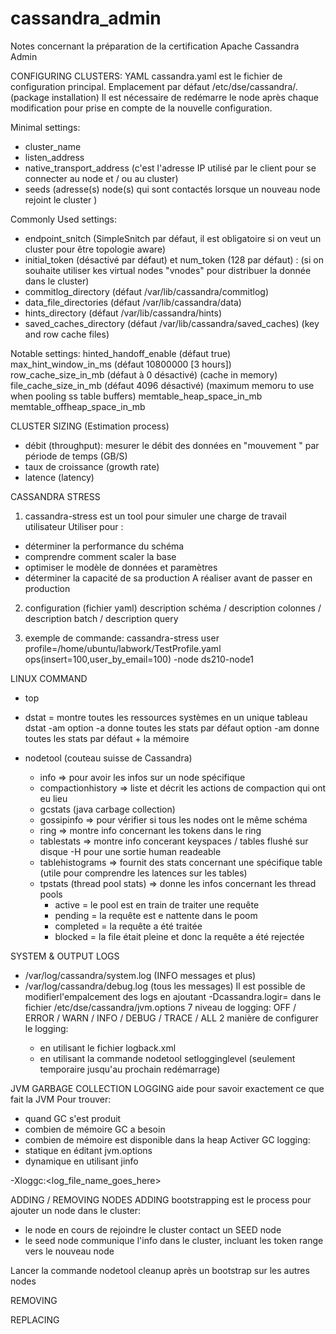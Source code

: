 # cassandra_admin
Notes concernant la préparation de la certification Apache Cassandra Admin

CONFIGURING CLUSTERS: YAML
cassandra.yaml est le fichier de configuration principal. Emplacement par défaut /etc/dse/cassandra/. (package installation)
Il est nécessaire de redémarre le node après chaque modification pour prise en compte de la nouvelle configuration.

Minimal settings:
- cluster_name
- listen_address
- native_transport_address (c'est l'adresse IP utilisé par le client pour se connecter au node et / ou au cluster)
- seeds (adresse(s) node(s) qui sont contactés lorsque un nouveau node rejoint le cluster )

Commonly Used settings:
- endpoint_snitch (SimpleSnitch par défaut, il est obligatoire si on veut un cluster pour être topologie aware)
- initial_token (désactivé par défaut) et num_token (128 par défaut) : (si on souhaite utiliser kes virtual nodes "vnodes" pour distribuer la donnée dans le cluster)
- commitlog_directory (défaut /var/lib/cassandra/commitlog)
- data_file_directories (défaut /var/lib/cassandra/data)
- hints_directory (défaut /var/lib/cassandra/hints)
- saved_caches_directory (défaut /var/lib/cassandra/saved_caches) (key and row cache files)

Notable settings:
hinted_handoff_enable (défaut true)
max_hint_window_in_ms (défaut 10800000 [3 hours])
row_cache_size_in_mb (défaut à 0 désactivé) (cache in memory)
file_cache_size_in_mb (défaut 4096 désactivé) (maximum memoru to use when pooling ss table buffers)
memtable_heap_space_in_mb
memtable_offheap_space_in_mb

CLUSTER SIZING (Estimation process)
- débit (throughput): mesurer le débit des données en "mouvement " par période de temps (GB/S)
- taux de croissance (growth rate)
- latence (latency) 

CASSANDRA STRESS
1. cassandra-stress est un tool pour simuler une charge de travail utilisateur
Utiliser pour :
  - déterminer la performance du schéma
  - comprendre comment scaler la base
  - optimiser le modèle de données et paramètres
  - déterminer la capacité de sa production
 A réaliser avant de passer en production

2. configuration (fichier yaml)
description schéma / description colonnes / description batch / description query

3. exemple de commande:
cassandra-stress user profile=/home/ubuntu/labwork/TestProfile.yaml ops\(insert=100,user_by_email=100\) -node ds210-node1

LINUX COMMAND
- top
- dstat = montre toutes les ressources systèmes en un unique tableau
  dstat -am
  option -a donne toutes les stats par défaut
  option -am donne toutes les stats par défaut + la mémoire
  
- nodetool (couteau suisse de Cassandra)
  - info => pour avoir les infos sur un node spécifique
  - compactionhistory => liste et décrit les actions de compaction qui ont eu lieu
  - gcstats (java carbage collection)
  - gossipinfo => pour vérifier si tous les nodes ont le même schéma
  - ring => montre info concernant les tokens dans le ring
  - tablestats => montre info concerant keyspaces / tables flushé sur disque -H pour une sortie human readeable
  - tablehistograms => fournit des stats concernant une spécifique table (utile pour comprendre les latences sur les tables)
  - tpstats (thread pool stats) => donne les infos concernant les thread pools
      - active = le pool est en train de traiter une requête
      - pending = la requête est e nattente dans le poom
      - completed = la requête a été traitée
      - blocked = la file était pleine et donc la requête a été rejectée

SYSTEM & OUTPUT LOGS
- /var/log/cassandra/system.log (INFO messages et plus)
- /var/log/cassandra/debug.log (tous les messages)
Il est possible de modifierl'empalcement des logs en ajoutant -Dcassandra.logir=<specify path here > dans le fichier /etc/dse/cassandra/jvm.options
7 niveau de logging: OFF / ERROR / WARN / INFO / DEBUG / TRACE / ALL
2 manière de configurer le logging:
  - en utilisant le fichier logback.xml
  - en utilisant la commande nodetool setlogginglevel (seulement temporaire jusqu'au prochain redémarrage) 
  
JVM GARBAGE COLLECTION LOGGING
aide pour savoir exactement ce que fait la JVM
Pour trouver:
  - quand GC s'est produit
  - combien de mémoire GC a besoin
  - combien de mémoire est disponible dans la heap
 Activer GC logging:
 - statique en éditant jvm.options
 - dynamique en utilisant jinfo

-Xloggc:<log_file_name_goes_here>

ADDING / REMOVING NODES
  ADDING
bootstrapping est le process pour ajouter un node dans le cluster:
- le node en cours de rejoindre le cluster contact un SEED node
- le seed node communique l'info dans le cluster, incluant les token range vers le nouveau node

Lancer la commande nodetool cleanup après un bootstrap sur les autres nodes
  
  REMOVING
  
  REPLACING
